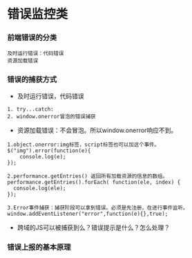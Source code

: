 # 错误监控类

### 前端错误的分类
```
及时运行错误：代码错误
资源加载错误
```

### 错误的捕获方式
* 及时运行错误，代码错误
```
1. try...catch:
2. window.onerror冒泡的错误捕获
```

* 资源加载错误：不会冒泡。所以window.onerror响应不到。
```
1.object.onerror:img标签，script标签也可以加这个事件。
$("img").error(function(e){
    console.log(e);
});

2.performance.getEntries() 返回所有加载资源的信息的数组。
performance.getEntries().forEach( function(ele, index) {
  console.log(ele);
});

3.Error事件捕获：捕获阶段可以拿到错误。必须是先注册，在进行事件监听。
window.addEventListener("error",function(e){},true);
```

* 跨域的JS可以被捕获到么？错误提示是什么？怎么处理？

### 错误上报的基本原理


